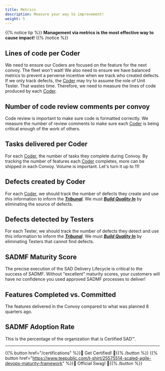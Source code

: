 ```yaml
---
title: Metrics
description: Measure your way to improvement!
weight: 5
---
```


{{% notice tip %}}
**Management via metrics is the most effective way to cause impact!**
{{% /notice %}}

## Lines of code per Coder

 We need to ensure our Coders are focused on the feature for the next convoy. The fleet won't wait! We also need to ensure we have balanced metrics to prevent a perverse incentive when we track who created defects. If we only track defects, the [Coder](../organization/#coder) may try to assume the role of Unit Tester. That wastes time. Therefore, we need to measure the lines of code produced by each [Coder](../organization/#coder).

## Number of code review comments per convoy

Code review is important to make sure code is formatted correctly. We measure the number of review comments to make sure each [Coder](../organization/#coder) is being critical enough of the work of others.

## Tasks delivered per Coder

For each [Coder](../organization/#coder), the number of tasks they complete during Convoy. By tracking the number of features each [Coder](../organization/#coder) completes, more can be shipped in each Convoy. Volume is important. Let's turn it up to 11!

## Defects created by Coder

For each [Coder](../organization/#coder), we should track the number of defects they create and use this information to inform the *[**Tribunal**](../release-convoy/#tribunal)*. We must *[**Build Quality In**](../principles/#build-quality-in)* by eliminating the source of defects.

## Defects detected by Testers

For each Tester, we should track the number of defects they detect and use this information to inform the *[**Tribunal**](../release-convoy/#tribunal)*. We must *[**Build Quality In**](../principles/#build-quality-in)* by eliminating Testers that cannot find defects.

## SADMF Maturity Score

The precise execution of the SAD Delivery Lifecycle is critical to the success of SADMF. Without "excellent" maturity scores, your customers will have no confidence you used approved SADMF processes to deliver!

## Features Completed vs. Committed

The features delivered in the Convoy compared to what was planned 8 quarters ago.

## SADMF Adoption Rate

This is the percentage of the organization that is Certified SAD&trade;.

---

{{% button href="/certifications" %}}🏅 Get Certified! 🏅{{% /button %}}
{{% button href="https://www.teepublic.com/t-shirt/25575514-scaled-agile-devops-maturity-framework" %}}💸 Official Swag! 💸{{% /button %}}
